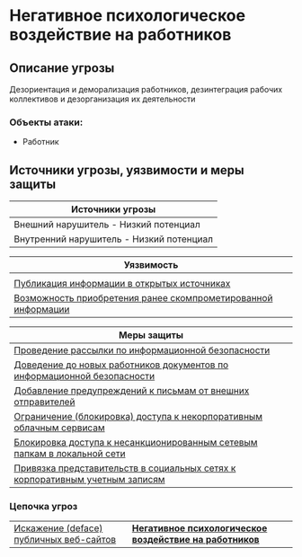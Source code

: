 # Негативное психологическое воздействие на работников

## Описание угрозы
Дезориентация и деморализация работников, дезинтеграция рабочих коллективов и дезорганизация их деятельности

### Объекты атаки:
+ Работник


## Источники угрозы, уязвимости и меры защиты
|Источники угрозы|
|-|
|Внешний нарушитель - Низкий потенциал|
|Внутренний нарушитель - Низкий потенциал|

|Уязвимость|
|--------|
||[Реагирование на мошеннические, фишинговые письма и сообщения](/vkr/vulnerabilities/page1)||
|[Публикация информации в открытых источниках](/vkr/vulnerabilities/page4)|
|[Возможность приобретения ранее скомпрометированной информации](/vkr/vulnerabilities/page5)|


|Меры защиты|
|--------|
|[Проведение рассылки по информационной безопасности](/vkr/measures/page35)|
|[Доведение до новых работников документов по информационной безопасности](/vkr/measures/page41)|
|[Добавление предупреждений к письмам от внешних отправителей](/vkr/measures/page5)|
|[Ограничение (блокировка) доступа к некорпоративным облачным сервисам](/vkr/measures/page13)|
|[Блокировка доступа к несанкционированным сетевым папкам в локальной сети](/vkr/measures/page14)|
|[Привязка представительств в социальных сетях к корпоративным учетным записям](/vkr/measures/page37)|


### Цепочка угроз

|||
|-|-|
|[Искажение (deface) публичных веб-сайтов](/vkr/threats/page14)|**[Негативное психологическое воздействие на работников](/vkr/threats/page13)**|
